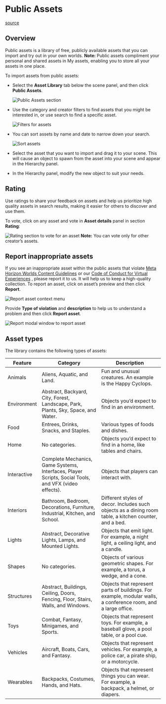 # Public Assets

[source](https://developers.meta.com/horizon-worlds/learn/documentation/desktop-editor/assets/public-asset-library)

## Overview

Public assets is a library of free, publicly available assets that you can import and try out in your own worlds. **Note:** Public assets compliment your personal and shared assets in My assets, enabling you to store all your assets in one place.

To import assets from public assets:

*   Select the **Asset Library** tab below the scene panel, and then click **Public Assets**.
    
    ![Public Assets section](https://scontent.flba1-1.fna.fbcdn.net/v/t39.2365-6/496757785_719235317281089_113371143035842316_n.png?_nc_cat=102&ccb=1-7&_nc_sid=e280be&_nc_ohc=OZxEIgdJQfIQ7kNvwHPZqqX&_nc_oc=AdlGp3xGBCM8kT0xzWRkkkbZmSVnzCqamRoK7nSEzPaUhRdGTHLBH2vujZHsw7-M9_0&_nc_zt=14&_nc_ht=scontent.flba1-1.fna&_nc_gid=Q9K3lkARQHJS2hET7KnjIg&oh=00_AfQMTB3f_wCc4LGfJEMniDbGOfWXQQxZ4E7ijyKPDAyDgw&oe=689BBB71)
    

*   Use the category and creator filters to find assets that you might be interested in, or use search to find a specific asset.
    
    ![Filters for assets](https://scontent.flba1-1.fna.fbcdn.net/v/t39.2365-6/497454803_719235313947756_1141397685952341022_n.png?_nc_cat=104&ccb=1-7&_nc_sid=e280be&_nc_ohc=W8DZj2PUUgkQ7kNvwEzxETY&_nc_oc=Adl7RB9MR2xzTMGiVZq6FV41bR3aSzGbhgiPSSPhXGdg0D4ISToH_FlO8cn3tdh-d_8&_nc_zt=14&_nc_ht=scontent.flba1-1.fna&_nc_gid=Q9K3lkARQHJS2hET7KnjIg&oh=00_AfQsHzqsXCMa0rH3dxpK6-Na1S1iz19ogac6X5oLvq5fvA&oe=689B8788)
    

*   You can sort assets by name and date to narrow down your search.
    
    ![Sort assets](https://scontent.flba1-1.fna.fbcdn.net/v/t39.2365-6/497389609_719235270614427_6406505897107058419_n.png?_nc_cat=101&ccb=1-7&_nc_sid=e280be&_nc_ohc=E-sggvzj93cQ7kNvwEI3jDq&_nc_oc=Admoqm6g0WB4bfdO4mrjTSkiYvfbJ_JTnvDtrxGkCp5AX3TK1r-yJhuVAJTtwv1HzZE&_nc_zt=14&_nc_ht=scontent.flba1-1.fna&_nc_gid=Q9K3lkARQHJS2hET7KnjIg&oh=00_AfR8tw5x0oXiCoWr2QFMf35IcXxA8dAW46kgKagxJpD7bw&oe=689B9A0A)
    

*   Select the asset that you want to import and drag it to your scene. This will cause an object to spawn from the asset into your scene and appear in the Hierarchy panel.

*   In the Hierarchy panel, modify the new object to suit your needs.

## Rating

Use ratings to share your feedback on assets and help us prioritize high quality assets in search results, making it easier for others to discover and use them.

To vote, click on any asset and vote in **Asset details** panel in section **Rating**:

![Rating section to vote for an asset](https://scontent.flba1-1.fna.fbcdn.net/v/t39.2365-6/497744804_719235277281093_5290427576056159484_n.png?_nc_cat=107&ccb=1-7&_nc_sid=e280be&_nc_ohc=8c6rfw7u8fIQ7kNvwHWhZTg&_nc_oc=Adl1jY1rqI3MCbfZJfSK1Dx5aRnJFkWKUHTBZBi0Yudg0DNivaUco6i9eqVFwtNkkNk&_nc_zt=14&_nc_ht=scontent.flba1-1.fna&_nc_gid=Q9K3lkARQHJS2hET7KnjIg&oh=00_AfT3S-Ssnan3M4U-PCfLGOVEDQ-UAAhjQa9EqfEvcedUwg&oe=689B9120) **Note:** You can vote only for other creator’s assets.

## Report inappropriate assets

If you see an inappropriate asset within the public assets that violate [Meta Horizon Worlds Content Guidelines](https://www.meta.com/en-gb/help/quest/481214418021533/) or our [Code of Conduct for Virtual Experiences](https://www.meta.com/gb/legal/quest/code-of-conduct-for-virtual-experiences/) , please report it to us. It will help us to keep a high-quality collection. To report an asset, click on asset’s preview and then click **Report**.

![Report asset context menu](https://scontent.flba1-1.fna.fbcdn.net/v/t39.2365-6/497550169_719235267281094_25230942629965797_n.png?_nc_cat=100&ccb=1-7&_nc_sid=e280be&_nc_ohc=15vO9Q5pvYsQ7kNvwEOn1VV&_nc_oc=AdnYUx5gfZ77OKWnnY6jVJ6NM9xMRVAYmWKaKuR5GvebCo4jQoGu2jCY_104SV2uaE0&_nc_zt=14&_nc_ht=scontent.flba1-1.fna&_nc_gid=Q9K3lkARQHJS2hET7KnjIg&oh=00_AfTuvsWXjxq_cPVXy4-1foBKXX02CsOztgSNBK5pn7NzOQ&oe=689B903A)

Provide **Type of violation** and **description** to help us to understand a problem and then click **Report asset**.

![Report modal window to report asset](https://scontent.flba1-1.fna.fbcdn.net/v/t39.2365-6/496806944_719235263947761_8705912144099446318_n.png?_nc_cat=103&ccb=1-7&_nc_sid=e280be&_nc_ohc=ipFSyjTS8FwQ7kNvwFpvVhq&_nc_oc=AdkCveGyCmAREhnBiCwrqxQ-5qY6eq-LZUXmH_g0I0Lrd6Hflw0asK3w8plaDVdkcpo&_nc_zt=14&_nc_ht=scontent.flba1-1.fna&_nc_gid=Q9K3lkARQHJS2hET7KnjIg&oh=00_AfRyli2RyV04ZHt0fw2b-DoAk2z4fpW8kdfs0lgHntb27A&oe=689BAA3F)

## Asset types

The library contains the following types of assets:

| Feature | Category | Description |
| --- | --- | --- |
| Animals | Aliens, Aquatic, and Land. | Fun and unusual creatures. An example is the Happy Cyclops. |
| Environment | Abstract, Backyard, City, Forest, Landscape, Park, Plants, Sky, Space, and Water. | Objects you’d expect to find in an environment. |
| Food | Entrees, Drinks, Snacks, and Staples. | Various types of foods and dishes. |
| Home | No categories. | Objects you’d expect to find in a home, like tables and chairs. |
| Interactive | Complete Mechanics, Game Systems, Interfaces, Player Scripts, Social Tools, and VFX (video effects). | Objects that players can interact with. |
| Interiors | Bathroom, Bedroom, Decorations, Furniture, Industrial, Kitchen, and School. | Different styles of decor. Includes such objects as a dining room table, a kitchen counter, and a bed. |
| Lights | Abstract, Decorative Lights, Lamps, and Mounted Lights. | Objects that emit light. For example, a night light, a ceiling light, and a candle. |
| Shapes | No categories. | Objects of various geometric shapes. For example, a torus, a wedge, and a cone. |
| Structures | Abstract, Buildings, Ceiling, Doors, Fencing, Floor, Stairs, Walls, and Windows. | Objects that represent parts of buildings. For example, modular walls, a conference room, and a large office. |
| Toys | Combat, Fantasy, Minigames, and Sports. | Objects that represent toys. For example, a baseball glove, a pool table, or a pool cue. |
| Vehicles | Aircraft, Boats, Cars, and Fantasy. | Objects that represent vehicles. For example, a police car, a pirate ship, or a motorcycle. |
| Wearables | Backpacks, Costumes, Hands, and Hats. | Objects that represent things you can wear. For example, a backpack, a helmet, or diapers. |

 

 

 

 

 

 

 

 

 

 

 

 

 

 

 

 

 

 

 

 

 

 

 

 

 

 

 

 

 

 

 

 

 

 

 

 

 

 

 

 

 

 

 

 

 

 

 

 